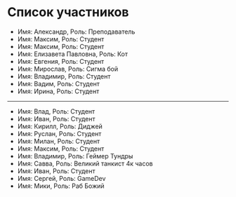 # Список участников

- Имя: Александр, Роль: Преподаватель
- Имя: Максим, Роль: Студент
- Имя: Максим, Роль: Студент
- Имя: Елизавета Павловна, Роль: Кот
- Имя: Евгения, Роль: Студент
- Имя: Мирослав, Роль: Сигма бой
- Имя: Владимир, Роль: Студент
- Имя: Вадим, Роль: Студент
- Имя: Ирина, Роль: Студент

---

- Имя: Влад, Роль: Студент
- Имя: Иван, Роль: Студент
- Имя: Кирилл, Роль: Диджей
- Имя: Руслан, Роль: Студент
- Имя: Милан, Роль: Студент
- Имя: Максим, Роль: Студент
- Имя: Владимир, Роль: Геймер Тундры
- Имя: Савва, Роль: Великий танкист 4к часов
- Имя: Иван, Роль: Студент
- Имя: Сергей, Роль: GameDev
- Имя: Мики, Роль: Раб Божий